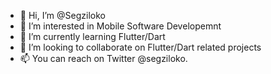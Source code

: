 - 👋 Hi, I’m @Segziloko
- 👀 I’m interested in Mobile Software Developemnt
- 🌱 I’m currently learning Flutter/Dart
- 💞️ I’m looking to collaborate on Flutter/Dart related projects
- 📫 You can reach on Twitter @segziloko.

<!---
Segziloko/Segziloko is a ✨ special ✨ repository because its `README.md` (this file) appears on your GitHub profile.
You can click the Preview link to take a look at your changes.
--->
